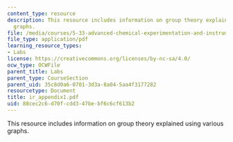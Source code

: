 ```yaml
---
content_type: resource
description: This resource includes information on group theory explained using various
  graphs.
file: /media/courses/5-33-advanced-chemical-experimentation-and-instrumentation-fall-2007/88cec2c6d70fcdd347bebf6c6cf613b2_ir_appendix1.pdf
file_type: application/pdf
learning_resource_types:
- Labs
license: https://creativecommons.org/licenses/by-nc-sa/4.0/
ocw_type: OCWFile
parent_title: Labs
parent_type: CourseSection
parent_uid: 35c8d0a6-0701-3d3a-8a04-5aa4f3177282
resourcetype: Document
title: ir_appendix1.pdf
uid: 88cec2c6-d70f-cdd3-47be-bf6c6cf613b2
---
```

This resource includes information on group theory explained using various graphs.